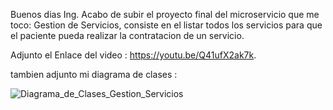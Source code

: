 Buenos dias Ing.
Acabo de subir el proyecto final del microservicio que me toco: Gestion de Servicios, consiste en el listar todos los servicios para que el paciente
pueda realizar la contratacion de un servicio.

Adjunto el Enlace del video : https://youtu.be/Q41ufX2ak7k.

tambien adjunto mi diagrama de clases :





![Diagrama_de_Clases_Gestion_Servicios](https://github.com/user-attachments/assets/7993c859-aa66-4c74-9bf7-6a654cdfa44e)
